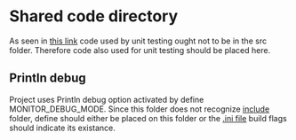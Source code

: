 # Shared code directory

As seen in [this link](https://docs.platformio.org/en/latest/advanced/unit-testing/structure/best-practices.html) code used by
unit testing ought not to be in the src folder. Therefore code also used for unit testing should be placed here.

## Println debug

Project uses Println debug option activated by define MONITOR_DEBUG_MODE. Since this folder does not recognize [include](../include/) folder,
define should either be placed on this folder or the [.ini file](../platformio.ini) build flags should indicate its existance.